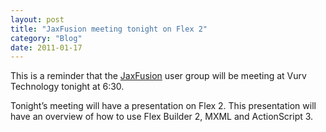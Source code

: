 ```yaml
---
layout: post
title: "JaxFusion meeting tonight on Flex 2"
category: "Blog"
date: 2011-01-17
---
```



This is a reminder that the [JaxFusion](http://www.jaxfusion.org) user group will be meeting at Vurv Technology tonight at 6:30\.

Tonight’s meeting will have a presentation on Flex 2\. This presentation will have an overview of how to use Flex Builder 2, MXML and ActionScript 3\.